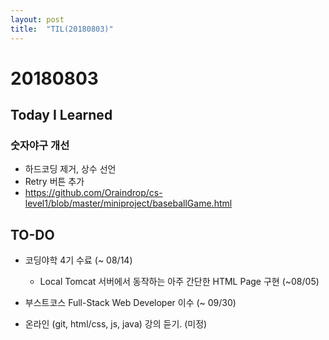 ```yaml
---
layout: post
title:  "TIL(20180803)"
---
```

# 20180803
## Today I Learned

### 숫자야구 개선

- 하드코딩 제거, 상수 선언
- Retry 버튼 추가
- <https://github.com/Oraindrop/cs-level1/blob/master/miniproject/baseballGame.html>

## TO-DO
- 코딩야학 4기 수료 (~ 08/14)
	- Local Tomcat 서버에서 동작하는 아주 간단한 HTML Page 구현 (~08/05)
	
- 부스트코스 Full-Stack Web Developer 이수 (~ 09/30)

- 온라인 (git, html/css, js, java) 강의 듣기. (미정)